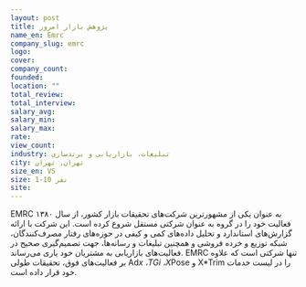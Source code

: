 ```yaml
---
layout: post
title: پژوهش بازار امروز
name_en: Emrc
company_slug: emrc
logo: 
cover: 
company_count:
founded:
location: ""
total_review: 
total_interview: 
salary_avg: 
salary_min: 
salary_max: 
rate: 
view_count: 
industry: تبلیغات، بازاریابی و برندسازی
city: تهران, تهران
size_en: VS
size: 1-10 نفر
site: 
---
```


EMRC به عنوان یکی از مشهورترین شرکت‌های تحقیقات بازار کشور، از سال ۱۳۸۰ فعالیت خود را در گروه به عنوان شرکتی مستقل شروع کرده است. این شرکت با ارائه‌ گزارش‌های استاندارد و تحلیل داده‌های کمی و کیفی در حوزه‌های رفتار مصرف‌کنندگان، شبکه توزیع و خرده فروشی و همچنین تبلیغات و رسانه‌ها، جهت تصمیم‌گیری صحیح در فعالیت‌های بازاریابی به مشتریان خود یاری می‌رساند. EMRC تنها شرکتی است که علاوه بر فعالیت‌های فوق، تحقیقات طولی Ad*x ،TGi ،X*Pose و X*Trim را در لیست خدمات خود قرار داده است.
